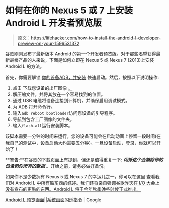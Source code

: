 # 如何在你的 Nexus 5 或 7 上安装 Android L 开发者预览版

> 原文：<https://lifehacker.com/how-to-install-the-android-l-developer-preview-on-your-1596531372>

谷歌刚刚发布了最新版本 Android 的第一个开发者预览版。对于那些渴望获得最新最棒产品的人来说，下面是如何立即在 Nexus 5 或 Nexus 7 (2013)上安装 Android L 的方法。



首先，你需要解锁 [你的设备](https://lifehacker.com/everything-you-need-to-know-about-rooting-your-android-5789397)[ADB，并安装](http://lifehacker.com/the-easiest-way-to-install-androids-adb-and-fastboot-to-1586992378) 快速启动。然后，按照以下说明操作:

1.  点击 下载您设备的出厂图像 [。](http://developer.android.com/preview/setup-sdk.html)
2.  解压缩文件，并将其放在一个容易找到的位置。
3.  通过 USB 电缆将设备连接到计算机，并确保启用调试模式。
4.  为 ADB 打开命令行。
5.  输入`adb reboot bootloader`访问您设备的引导程序。
6.  导航到包含工厂图像的文件夹。
7.  输入`flash-all`运行安装脚本。

该脚本需要一分钟的时间来运行，您的设备可能会在启动动画上停留一段时间(在我自己的测试中，设备启动大约需要五分钟)。一旦设备启动，登录，你就可以开始了！

**警告:**在谷歌的下载页面上有提到，但还是值得重复一下: ***闪烁这个会擦除你的设备和你所有的数据*** 。开始之前，请务必做好备份。

如果你不是少数拥有 Nexus 5 或 Nexus 7 的幸运儿之一，你可以在这里 查看我们对 Android L [中所有酷东西的综述。我们还将亲自强调谷歌昨天在 I/O 大会上没有宣布的更酷的东西。Android L 将于今年秋季晚些时候正式推出。](https://lifehacker.com/updating-all-the-new-stuff-in-androids-l-release-prev-1595928268)

[Android L 预览画面](http://developer.android.com/preview/setup-sdk.html)||[系统画面闪烁指令](https://developers.google.com/android/nexus/images#instructions) | Google